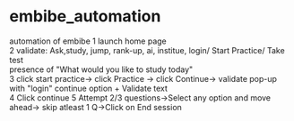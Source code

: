 # embibe_automation
automation of embibe
1 launch home page <br>
2 validate: Ask,study, jump, rank-up, ai, institue, login/ Start Practice/ Take test <br>
presence of "What would you like to study today"
<br>
3 click start practice-> click Practice -> click Continue-> validate pop-up with "login" continue option + Validate text 
<br>
4 Click continue
5 Attempt 2/3 questions->Select any option and move ahead-> skip atleast 1 Q->Click on End session
